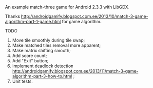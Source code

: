 An example match-three game for Android 2.3.3 with LibGDX.

Thanks http://androidgamify.blogspot.com.ee/2013/10/match-3-game-algorithm-part-1-game.html for game algorithm.

TODO
1. Move tile smoothly during tile swap;
2. Make matched tiles removal more apparent;
3. Make matrix shifting smooth;
4. Add score count;
5. Add "Exit" button;
6. Implement deadlock detection http://androidgamify.blogspot.com.ee/2013/11/match-3-game-algorithm-part-3-how-to.html ;
7. Unit tests.